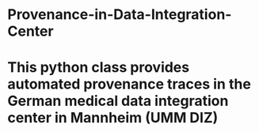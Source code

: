 # Provenance-in-Data-Integration-Center
# This python class provides automated provenance traces in the German medical data integration center in Mannheim (UMM DIZ)
